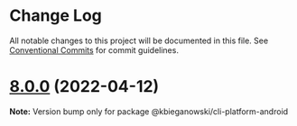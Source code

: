 # Change Log

All notable changes to this project will be documented in this file.
See [Conventional Commits](https://conventionalcommits.org) for commit guidelines.

# [8.0.0](https://github.com/react-native-community/cli/compare/v8.0.0-alpha.3...v8.0.0) (2022-04-12)

**Note:** Version bump only for package @kbieganowski/cli-platform-android
